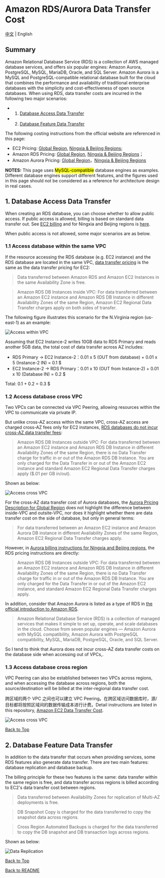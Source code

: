 # Amazon RDS/Aurora Data Transfer Cost

[中文](RDBMS-CN.md) | English

## Summary

Amazon Relational Database Service (RDS) is a collection of AWS managed database services, and offers six popular engines: Amazon Aurora, PostgreSQL, MySQL, MariaDB, Oracle, and SQL Server. Amazon Aurora is a MySQL and PostgreSQL-compatible relational database built for the cloud that combines the performance and availability of traditional enterprise databases with the simplicity and cost-effectiveness of open source databases. When using RDS, data transfer costs are incurred in the following two major scenarios:  

- 1. [Database Access Data Transfer](#1-database-access-data-transfer)
- 2. [Database Feature Data Transfer](#2-database-feature-data-transfer)

The following costing instructions from the official website are referenced in this page:

- EC2 Pricing: [Global Region](https://aws.amazon.com/ec2/pricing/on-demand/), [Ningxia & Beijing Regions](https://www.amazonaws.cn/en/ec2/pricing/);
- Amazon RDS Pricing: [Global Region](https://aws.amazon.com/rds/pricing/), [Ningxia & Beijing Regions](https://www.amazonaws.cn/en/rds/pricing/)；
- Amazon Aurora Pricing: [Global Region](https://aws.amazon.com/rds/aurora/pricing/)，[Ningxia & Beijing Regions](https://www.amazonaws.cn/en/rds/aurora/pricing/)

**NOTES:** This page uses <mark>MySQL-compatible</mark> database engines as examples. Different database engines support different features, and the figures used in this page should not be considered as a reference for architecture design in real cases.

## 1. Database Access Data Transfer

When creating an RDS database, you can choose whether to allow public access. If public access is allowed, billing is based on standard data transfer out. See [EC2 billing](https://aws.amazon.com/ec2/pricing/on-demand/) and for Ningxia and Beijing regions is [here](https://www.amazonaws.cn/en/ec2/pricing/).

When public access is not allowed, some major scenarios are as below.

### 1.1 Access database within the same VPC

If the resource accessing the RDS database (e.g. EC2 instance) and the RDS database are located in the same VPC, [data transfer pricing](https://aws.amazon.com/rds/mysql/pricing/) is the same as the data transfer pricing for EC2:

>Data transferred between Amazon RDS and Amazon EC2 Instances in the same Availability Zone is free.

>Amazon RDS DB Instances inside VPC: For data transferred between an Amazon EC2 instance and Amazon RDS DB Instance in different Availability Zones of the same Region, Amazon EC2 Regional Data Transfer charges apply on both sides of transfer.

The following figure illustrates this scenario for the N.Virginia region (us-east-1) as an example:

![Access within VPC](png/01.01-Access-within-VPC.png)

Assuming that EC2 Instance-2 writes 10GB data to RDS Primary and reads another 5GB data, the total cost of data transfer across AZ includes:

- RDS Primary -> EC2 Instance-2：0.01 x 5 (OUT from database) + 0.01 x 5 (Instance-2 IN) = 0.1 $
- EC2 Instance-2 -> RDS Primary：0.01 x 10 (OUT from Instance-2) + 0.01 x 10 (Database IN) = 0.2 $

Total: 0.1 + 0.2 = 0.3 $

### 1.2 Access database cross VPC

Two VPCs can be connected via VPC Peering, allowing resources within the VPC to communicate via private IP.

But unlike cross-AZ access within the same VPC, cross-AZ access are charged cross-AZ fees only for EC2 instances, [RDS databases do not incur cross-AZ data transfer fees](https://aws.amazon.com/rds/mysql/pricing/):

>Amazon RDS DB Instances outside VPC: For data transferred between an Amazon EC2 instance and Amazon RDS DB Instance in different Availability Zones of the same Region, there is no Data Transfer charge for traffic in or out of the Amazon RDS DB Instance. You are only charged for the Data Transfer in or out of the Amazon EC2 instance and standard Amazon EC2 Regional Data Transfer charges apply ($.01 per GB in/out).

Shown as below:

![Access cross VPC](png/01.02-Access-cross-VPC-RDS.png)

For the cross-AZ data transfer cost of Aurora databases, the [Aurora Pricing Description for Global Region](https://aws.amazon.com/rds/aurora/pricing/) does not highlight the difference between inside-VPC and outsite-VPC, nor does it highlight whether there are data transfer cost on the side of  database, but only in general terms:

>For data transferred between an Amazon EC2 instance and Amazon Aurora DB instance in different Availability Zones of the same Region, Amazon EC2 Regional Data Transfer charges apply.

However, in [Aurora billing instructions for Ningxia and Beijing regions](https://www.amazonaws.cn/en/rds/aurora/pricing/), the RDS pricing instructions are directly:

>Amazon RDS DB Instances outside VPC: For data transferred between an Amazon EC2 instance and Amazon RDS DB Instance in different Availability Zones of the same Region, there is no Data Transfer charge for traffic in or out of the Amazon RDS DB Instance. You are only charged for the Data Transfer in or out of the Amazon EC2 instance, and standard Amazon EC2 Regional Data Transfer charges apply.

In addition, consider that Amazon Aurora is listed as a type of RDS in [the official introduction to Amazon RDS](https://aws.amazon.com/rds/).


>Amazon Relational Database Service (RDS) is a collection of managed services that makes it simple to set up, operate, and scale databases in the cloud. Choose from seven popular engines — Amazon Aurora with MySQL compatibility, Amazon Aurora with PostgreSQL compatibility, MySQL, MariaDB, PostgreSQL, Oracle, and SQL Server.

So I tend to think that Aurora does not incur cross-AZ data transfer costs on the database side when accessing out of VPCs,.

### 1.3 Access database cross region

VPC Peering can also be established between two VPCs across regions, and when accessing the database across regions, both the source/destination will be billed at the inter-regional data transfer cost. 

跨区域的两个 VPC 之间也可以建立 VPC Peering。在跨区域访问数据库时，源/目标都将按照区域间的数据传输成本进行计费。Detail instructions are listed in this repository, [Amazon EC2 Data Transfer Cost](../../Compute/EC2/EC2-EN.md#43-ec2-instances-across-different-regions).

![Access cross VPC](png/01.03-Access-cross-Region.png)

[Back to Top](#Summary)

## 2. Database Feature Data Transfer

In addition to the data transfer that occurs when providing services, some RDS features also generate data transfer. There are two main features: database replication and database backup.

The billing principle for these two features is the same: data transfer within the same region is free, and data transfer across regions is billed according to EC2's data transfer cost between regions.

>Data transferred between Availability Zones for replication of Multi-AZ deployments is free.

>DB Snapshot Copy is charged for the data transferred to copy the snapshot data across regions. 

>Cross Region Automated Backups is charged for the data transferred to copy the DB snapshot and DB transaction logs across regions. 

Shown as below:

![Data Replication](png/02.data-replication.png)

[Back to Top](#Summary)

[Back to README](../../README-EN.md)

